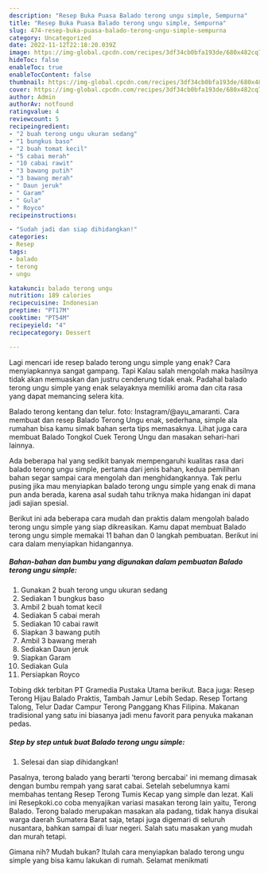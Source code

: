 ```yaml
---
description: "Resep Buka Puasa Balado terong ungu simple, Sempurna"
title: "Resep Buka Puasa Balado terong ungu simple, Sempurna"
slug: 474-resep-buka-puasa-balado-terong-ungu-simple-sempurna
category: Uncategorized
date: 2022-11-12T22:18:20.039Z
image: https://img-global.cpcdn.com/recipes/3df34cb0bfa193de/680x482cq70/balado-terong-ungu-simple-foto-resep-utama.jpg
hideToc: false
enableToc: true
enableTocContent: false
thumbnail: https://img-global.cpcdn.com/recipes/3df34cb0bfa193de/680x482cq70/balado-terong-ungu-simple-foto-resep-utama.jpg
cover: https://img-global.cpcdn.com/recipes/3df34cb0bfa193de/680x482cq70/balado-terong-ungu-simple-foto-resep-utama.jpg
author: Admin
authorAv: notfound
ratingvalue: 4
reviewcount: 5
recipeingredient:
- "2 buah terong ungu ukuran sedang"
- "1 bungkus baso"
- "2 buah tomat kecil"
- "5 cabai merah"
- "10 cabai rawit"
- "3 bawang putih"
- "3 bawang merah"
- " Daun jeruk"
- " Garam"
- " Gula"
- " Royco"
recipeinstructions:

- "Sudah jadi dan siap dihidangkan!"
categories:
- Resep
tags:
- balado
- terong
- ungu

katakunci: balado terong ungu 
nutrition: 189 calories
recipecuisine: Indonesian
preptime: "PT17M"
cooktime: "PT54M"
recipeyield: "4"
recipecategory: Dessert

---
```



Lagi mencari ide resep balado terong ungu simple yang enak? Cara menyiapkannya sangat gampang. Tapi Kalau salah mengolah maka hasilnya tidak akan memuaskan dan justru cenderung tidak enak. Padahal balado terong ungu simple yang enak selayaknya memiliki aroma dan cita rasa yang dapat memancing selera kita.


Balado terong kentang dan telur. foto: Instagram/@ayu_amaranti. Cara membuat dan resep Balado Terong Ungu enak, sederhana, simple ala rumahan bisa kamu simak bahan serta tips memasaknya. Lihat juga cara membuat Balado Tongkol Cuek Terong Ungu dan masakan sehari-hari lainnya.

Ada beberapa hal yang sedikit banyak mempengaruhi kualitas rasa dari balado terong ungu simple, pertama dari jenis bahan, kedua pemilihan bahan segar sampai cara mengolah dan menghidangkannya. Tak perlu pusing jika mau menyiapkan balado terong ungu simple yang enak di mana pun anda berada, karena asal sudah tahu triknya maka hidangan ini dapat jadi sajian spesial.


Berikut ini ada beberapa cara mudah dan praktis dalam mengolah balado terong ungu simple yang siap dikreasikan. Kamu dapat membuat Balado terong ungu simple memakai 11 bahan dan 0 langkah pembuatan. Berikut ini cara dalam menyiapkan hidangannya.

<!--inarticleads1-->

##### Bahan-bahan dan bumbu yang digunakan dalam pembuatan Balado terong ungu simple:

1. Gunakan 2 buah terong ungu ukuran sedang
1. Sediakan 1 bungkus baso
1. Ambil 2 buah tomat kecil
1. Sediakan 5 cabai merah
1. Sediakan 10 cabai rawit
1. Siapkan 3 bawang putih
1. Ambil 3 bawang merah
1. Sediakan  Daun jeruk
1. Siapkan  Garam
1. Sediakan  Gula
1. Persiapkan  Royco


Tobing dkk terbitan PT Gramedia Pustaka Utama berikut. Baca juga: Resep Terong Hijau Balado Praktis, Tambah Jamur Lebih Sedap. Resep Tortang Talong, Telur Dadar Campur Terong Panggang Khas Filipina. Makanan tradisional yang satu ini biasanya jadi menu favorit para penyuka makanan pedas. 

<!--inarticleads2-->

##### Step by step untuk buat Balado terong ungu simple:


1. Selesai dan siap dihidangkan!

Pasalnya, terong balado yang berarti &#39;terong bercabai&#39; ini memang dimasak dengan bumbu rempah yang sarat cabai. Setelah sebelumnya kami membahas tentang Resep Terong Tumis Kecap yang simple dan lezat. Kali ini Resepkoki.co coba menyajikan variasi masakan terong lain yaitu, Terong Balado. Terong balado merupakan masakan ala padang, tidak hanya disukai warga daerah Sumatera Barat saja, tetapi juga digemari di seluruh nusantara, bahkan sampai di luar negeri. Salah satu masakan yang mudah dan murah tetapi. 

Gimana nih? Mudah bukan? Itulah cara menyiapkan balado terong ungu simple yang bisa kamu lakukan di rumah. Selamat menikmati
